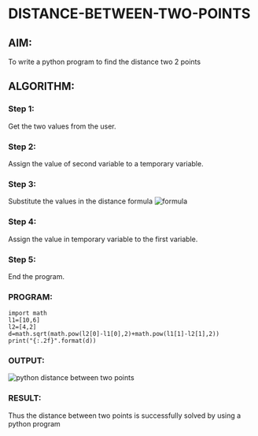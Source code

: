# DISTANCE-BETWEEN-TWO-POINTS

## AIM:
To write a python program to find the distance two 2 points
## ALGORITHM:
### Step 1: 
Get the two values from the user.
### Step 2: 
Assign the value of second variable to a temporary variable.
### Step 3: 
Substitute the values in the distance formula  ![formula](/formula.JPG)
### Step 4: 
Assign the value in temporary variable to the first variable.
### Step 5: 
End the program.
### PROGRAM:
```
import math
l1=[10,6]
l2=[4,2]
d=math.sqrt(math.pow(l2[0]-l1[0],2)+math.pow(l1[1]-l2[1],2))
print("{:.2f}".format(d))
```
### OUTPUT:

![python distance between two points](https://github.com/Harish2404lll/DISTANCE-BETWEEN-TWO-POINTS/assets/141472096/04e9350a-500a-41d6-b396-363c2d240b5f)

### RESULT:
Thus the distance between two points is successfully solved by using a python program
